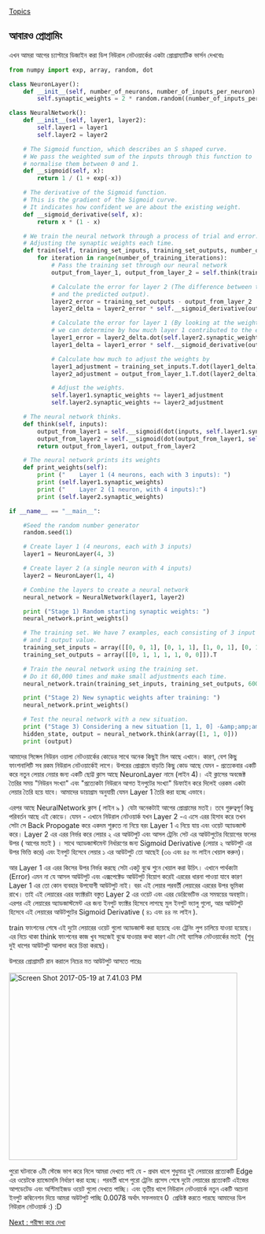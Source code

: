 [Topics](/SUMMARY.md)

## আবারও প্রোগ্রামিং  

<p class="p1">এখন আমরা আগের চ্যাপ্টারে ডিজাইন করা ডিপ নিউরাল নেটওয়ার্কের একটা প্রোগ্রাম্যাটিক ভার্সন দেখবোঃ</p>


```python
from numpy import exp, array, random, dot

class NeuronLayer():
    def __init__(self, number_of_neurons, number_of_inputs_per_neuron):
        self.synaptic_weights = 2 * random.random((number_of_inputs_per_neuron, number_of_neurons)) - 1

class NeuralNetwork():
    def __init__(self, layer1, layer2):
        self.layer1 = layer1
        self.layer2 = layer2

    # The Sigmoid function, which describes an S shaped curve.
    # We pass the weighted sum of the inputs through this function to
    # normalise them between 0 and 1.
    def __sigmoid(self, x):
        return 1 / (1 + exp(-x))

    # The derivative of the Sigmoid function.
    # This is the gradient of the Sigmoid curve.
    # It indicates how confident we are about the existing weight.
    def __sigmoid_derivative(self, x):
        return x * (1 - x)

    # We train the neural network through a process of trial and error.
    # Adjusting the synaptic weights each time.
    def train(self, training_set_inputs, training_set_outputs, number_of_training_iterations):
        for iteration in range(number_of_training_iterations):
            # Pass the training set through our neural network
            output_from_layer_1, output_from_layer_2 = self.think(training_set_inputs)

            # Calculate the error for layer 2 (The difference between the desired output
            # and the predicted output).
            layer2_error = training_set_outputs - output_from_layer_2
            layer2_delta = layer2_error * self.__sigmoid_derivative(output_from_layer_2)

            # Calculate the error for layer 1 (By looking at the weights in layer 1,
            # we can determine by how much layer 1 contributed to the error in layer 2).
            layer1_error = layer2_delta.dot(self.layer2.synaptic_weights.T)
            layer1_delta = layer1_error * self.__sigmoid_derivative(output_from_layer_1)

            # Calculate how much to adjust the weights by
            layer1_adjustment = training_set_inputs.T.dot(layer1_delta)
            layer2_adjustment = output_from_layer_1.T.dot(layer2_delta)

            # Adjust the weights.
            self.layer1.synaptic_weights += layer1_adjustment
            self.layer2.synaptic_weights += layer2_adjustment

    # The neural network thinks.
    def think(self, inputs):
        output_from_layer1 = self.__sigmoid(dot(inputs, self.layer1.synaptic_weights))
        output_from_layer2 = self.__sigmoid(dot(output_from_layer1, self.layer2.synaptic_weights))
        return output_from_layer1, output_from_layer2

    # The neural network prints its weights
    def print_weights(self):
        print ("    Layer 1 (4 neurons, each with 3 inputs): ")
        print (self.layer1.synaptic_weights)
        print ("    Layer 2 (1 neuron, with 4 inputs):")
        print (self.layer2.synaptic_weights)

if __name__ == "__main__":

    #Seed the random number generator
    random.seed(1)

    # Create layer 1 (4 neurons, each with 3 inputs)
    layer1 = NeuronLayer(4, 3)

    # Create layer 2 (a single neuron with 4 inputs)
    layer2 = NeuronLayer(1, 4)

    # Combine the layers to create a neural network
    neural_network = NeuralNetwork(layer1, layer2)

    print ("Stage 1) Random starting synaptic weights: ")
    neural_network.print_weights()

    # The training set. We have 7 examples, each consisting of 3 input values
    # and 1 output value.
    training_set_inputs = array([[0, 0, 1], [0, 1, 1], [1, 0, 1], [0, 1, 0], [1, 0, 0], [1, 1, 1], [0, 0, 0]])
    training_set_outputs = array([[0, 1, 1, 1, 1, 0, 0]]).T

    # Train the neural network using the training set.
    # Do it 60,000 times and make small adjustments each time.
    neural_network.train(training_set_inputs, training_set_outputs, 60000)

    print ("Stage 2) New synaptic weights after training: ")
    neural_network.print_weights()

    # Test the neural network with a new situation.
    print ("Stage 3) Considering a new situation [1, 1, 0] -&amp;amp;amp;amp;amp;amp;gt; ?: ")
    hidden_state, output = neural_network.think(array([1, 1, 0]))
    print (output)
```

<p class="p1">আমাদের সিঙ্গেল নিউরন ওয়ালা নেটওয়ার্কের কোডের সাথে অনেক কিছুই মিল আছে এখানে। কারণ<span class="s1">, </span>বেশ কিছু ফাংশনালিটি সব রকম নিউরাল নেটওয়ার্কেই লাগে। উপরের প্রোগ্রামে বাড়তি কিছু কোড আছে যেমন<span class="s1"> - </span>প্রত্যেকবার একটি করে নতুন লেয়ার নেয়ার জন্য একটি ছোট্ট ক্লাস আছে<span class="s1"> NeuronLayer </span>নামে (লাইন 4)। এই ক্লাসের অবজেক্ট তৈরির সময় "নিউরন সংখ্যা" এবং "প্রত্যেকটা নিউরনে আগত ইনপুটের সংখ্যা" ডিফাইন করে দিলেই ওরকম একটা লেয়ার তৈরি হয়ে যাবে। আমাদের ডায়াগ্রাম অনুযায়ী যেমন<span class="s1"> Layer 1 </span>তৈরি করা হচ্ছে এভাবে।</p>
<p class="p1">এরপর আছে<span class="s1"> NeuralNetwork </span>ক্লাস ( লাইন ৯ )  যেটা অনেকটাই আগের প্রোগ্রামের মতই। তবে গুরুত্বপূর্ণ কিছু পরিবর্তন আছে এই কোডে। যেমন<span class="s1"> - </span>এখানে নিউরাল নেটওয়ার্ক যখন<span class="s1"> Layer 2 -</span>এ এসে এরর হিসাব করে তখন সেটা সে<span class="s1"> Back Propogate </span>করে একদম শুরুতে না নিয়ে বরং<span class="s1"> Layer 1 </span>এ নিয়ে যায় এবং ওয়েট অ্যাডজাস্ট করে।<span class="s1"> Layer 2 </span>এর এরর নির্ভর করে লেয়ার ২ এর আউটপুট এবং আসল ট্রেনিং সেট এর আউটপুটের বিয়োগের ফলের উপর ( আগের মতই ) । সাথে অ্যাডজাস্টমেন্ট নির্ধারণের জন্য<span class="s1"> Sigmoid Derivative (লেয়ার ২ আউটপুট এর উপর ভিত্তি করে) </span>এবং ইনপুট হিসেবে লেয়ার ১ এর আউটপুট তো আছেই<span class="s1"> (৩৬ এবং ৪৫ </span>নং লাইন খেয়াল করুন<span class="s1">)</span>।</p>
<p class="p1">আর<span class="s1"> Layer 1 </span>এর এরর কিসের উপর নির্ভর করছে সেটা একটু বুঝে শুনে খেয়াল করা উচিৎ। এখানে পার্থক্যটা<span class="s1"> (Error) </span>এমন না যে আসল আউটপুট এবং এক্সপেক্টেড আউটপুট বিয়োগ করেই এররের ধারনা পাওয়া যাবে কারণ<span class="s1"> Layer 1 </span>এর তো কোন ব্যবহার উপযোগী আউটপুট নাই। বরং এই লেয়ার পরবর্তী লেয়ারের এররের উপর ভূমিকা রাখে। তাই এই লেয়ারের এরর ফ্যাক্টরটা বস্তুত<span class="s1"> Layer 2 </span>এর ওয়েট এবং এরর ডেরিভেটিভ এর সমন্বয়ের অবস্থাটা। এরপর এই লেয়ারের অ্যাডজাস্টমেন্ট এর জন্য ইনপুট ফ্যাক্টর হিসেবে লাগছে মুল ইনপুট ভ্যালু গুলো<span class="s1">, </span>আর আউটপুট হিসেবে এই লেয়ারের আউটপুটের<span class="s1"> Sigmoid Derivative ( ৪১ এবং ৪৪ নং লাইন ). </span></p>
<p class="p1"><span class="s1">train </span>ফাংশনের শেষে এই দুটো লেয়ারের ওয়েট গুলো অ্যাডজাস্ট করা হয়েছে এবং ট্রেনিং লুপ চালিয়ে যাওয়া হয়েছে। এর নিচে থাকা<span class="s1"> think </span>ফাংশনের কাজ খুব সহজেই বুঝে যাওয়ার কথা কারণ এটা সেই ব্যাসিক নেটওয়ার্কের মতই<span class="s1">  (</span>শুধু দুই ধাপের আউটপুট আলাদা করে চিন্তা করছে)।</p>
<p class="p1">উপরের প্রোগ্রামটি রান করালে নিচের মত আউটপুট আসতে পারেঃ</p>
<p class="p1"><img class=" size-full wp-image-1726 aligncenter" src="https://nuhil.files.wordpress.com/2017/05/screen-shot-2017-05-19-at-7-41-03-pm.png" alt="Screen Shot 2017-05-19 at 7.41.03 PM" width="464" height="381" /></p>
<p class="p1">পুরো ঘটনাকে ৩টী স্টেজে ভাগ করে নিলে আমরা দেখতে পাই যে<span class="s1"> - </span>প্রথম ধাপে শুধুমাত্র দুই লেয়ারের প্রত্যেকটি<span class="s1"> Edge </span>এর ওয়েটকে র‍্যান্ডোমলি নির্ধারণ করা হচ্ছে। পরবর্তী ধাপে পুরো ট্রেনিং প্রসেস শেষে দুটো লেয়ারের প্রত্যেকটি এইজের আপডেটেড এবং অপ্টিমাইজড ওয়েট গুলো দেখতে পাচ্ছি। এবং তৃতীয় ধাপে নিউরাল নেটওয়ার্কে নতুন একটি অচেনা ইনপুট কম্বিনেশন দিয়ে আমরা অউটপুট পাচ্ছি<span class="s1"> 0.0078 </span>অর্থাৎ সফলভাবে<span class="s1"> 0  </span>প্রেডিক্ট করতে পারছে আমাদের ডিপ নিউরাল নেটওয়ার্ক :) :D</p>


[Next : পরীক্ষা করে দেখা](multi-layer-nn-check.md)